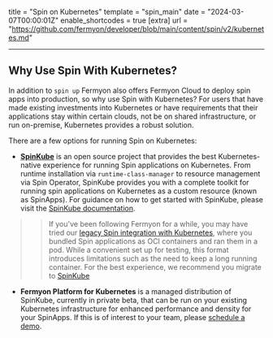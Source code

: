 title = "Spin on Kubernetes"
template = "spin_main"
date = "2024-03-07T00:00:01Z"
enable_shortcodes = true
[extra]
url = "https://github.com/fermyon/developer/blob/main/content/spin/v2/kubernetes.md"

---

## Why Use Spin With Kubernetes? 

In addition to `spin up` Fermyon also offers Fermyon Cloud to deploy spin apps into production, so why use Spin with Kubernetes? For users that have made existing investments into Kubernetes or have requirements that their applications stay within certain clouds, not be on shared infrastructure, or run on-premise, Kubernetes provides a robust solution.

There are a few options for running Spin on Kubernetes: 

*  **[SpinKube](https://spinkube.dev)** is an open source project that provides the best Kubernetes-native experience for running Spin applications on Kubernetes. From runtime installation via `runtime-class-manager` to resource management via Spin Operator, SpinKube provides you with a complete toolkit for running spin applications on Kubernetes as a custom resource (known as SpinApps). For guidance on how to get started with SpinKube, please visit the [SpinKube documentation](https://spinkube.dev). 

  >> If you've been following Fermyon for a while, you may have tried our [legacy Spin integration with Kubernetes](spin-in-pods-legacy), where you bundled Spin applications as OCI containers and ran them in a pod. While a convenient set up for testing, this format introduces limitations such as the need to keep a long running container. For the best experience, we recommend you migrate to [SpinKube](https://spinkube.dev)

* **Fermyon Platform for Kubernetes** is a managed distribution of SpinKube, currently in private beta, that can be run on your existing Kubernetes infrastructure for enhanced performance and density for your SpinApps. If this is of interest to your team, please [schedule a demo](https://www.fermyon.com/demo).
